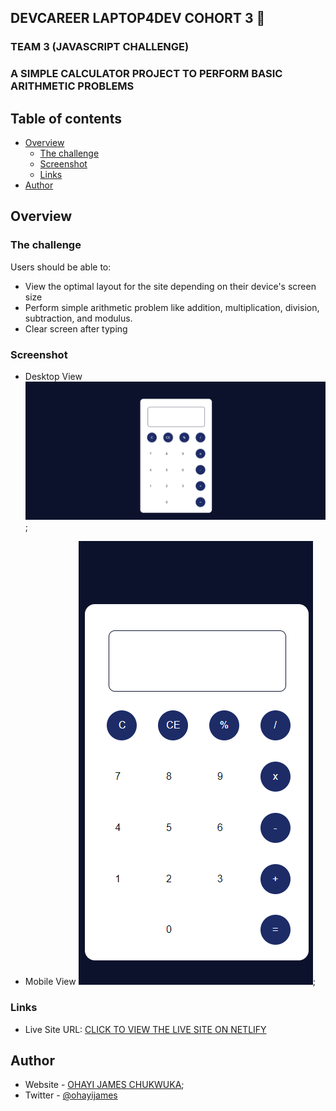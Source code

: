 ## DEVCAREER LAPTOP4DEV COHORT 3 👋
### TEAM 3 (JAVASCRIPT CHALLENGE)

### A SIMPLE CALCULATOR PROJECT TO PERFORM BASIC ARITHMETIC PROBLEMS

## Table of contents

- [Overview](#overview)
  - [The challenge](#the-challenge)
  - [Screenshot](#screenshot)
  - [Links](#links)
- [Author](#author)


## Overview

### The challenge

Users should be able to:

- View the optimal layout for the site depending on their device's screen size
- Perform simple arithmetic problem like addition, multiplication, division, subtraction, and modulus.
- Clear screen after typing 

### Screenshot
- Desktop View
![Desktop version](./image/Desktop%20view.png);

- Mobile View
![Mobile version](./image/mobileView%40375.png);



### Links
- Live Site URL: [CLICK TO VIEW THE LIVE SITE ON NETLIFY](https://magical-calculator.netlify.app/)


## Author

- Website - [OHAYI JAMES CHUKWUKA](https://calculus001.netlify.app);
- Twitter - [@ohayijames](https://www.twitter.com/ohayijames)

